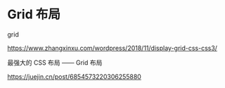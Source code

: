 # Grid 布局

grid

https://www.zhangxinxu.com/wordpress/2018/11/display-grid-css-css3/

最强大的 CSS 布局 —— Grid 布局

https://juejin.cn/post/6854573220306255880
